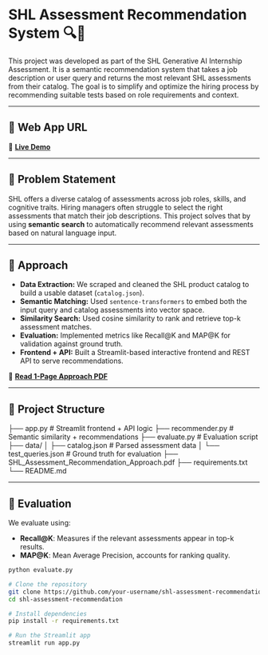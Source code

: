# SHL Assessment Recommendation System 🔍🧠

This project was developed as part of the SHL Generative AI Internship Assessment. It is a semantic recommendation system that takes a job description or user query and returns the most relevant SHL assessments from their catalog. The goal is to simplify and optimize the hiring process by recommending suitable tests based on role requirements and context.

---

## 🚀 Web App URL

🔗 **[Live Demo]([https://your-streamlit-app-url](https://shl-assessment-recommender-7fdtz2ncxsgtpscucufkf5.streamlit.app/))**  


---

## 📌 Problem Statement

SHL offers a diverse catalog of assessments across job roles, skills, and cognitive traits. Hiring managers often struggle to select the right assessments that match their job descriptions. This project solves that by using **semantic search** to automatically recommend relevant assessments based on natural language input.

---

## 🧠 Approach

- **Data Extraction:** We scraped and cleaned the SHL product catalog to build a usable dataset (`catalog.json`).
- **Semantic Matching:** Used `sentence-transformers` to embed both the input query and catalog assessments into vector space.
- **Similarity Search:** Used cosine similarity to rank and retrieve top-k assessment matches.
- **Evaluation:** Implemented metrics like Recall@K and MAP@K for validation against ground truth.
- **Frontend + API:** Built a Streamlit-based interactive frontend and REST API to serve recommendations.

📄 **[Read 1-Page Approach PDF](https://github.com/MITNIK27/shl-assessment-recommendation/blob/main/Document.pdf)**

---

## 📂 Project Structure
├── app.py # Streamlit frontend + API logic ├── recommender.py # Semantic similarity + recommendations ├── evaluate.py # Evaluation script ├── data/ │ ├── catalog.json # Parsed assessment data │ └── test_queries.json # Ground truth for evaluation ├── SHL_Assessment_Recommendation_Approach.pdf ├── requirements.txt └── README.md


---

## 🧪 Evaluation

We evaluate using:
- **Recall@K**: Measures if the relevant assessments appear in top-k results.
- **MAP@K**: Mean Average Precision, accounts for ranking quality.

```bash
python evaluate.py

# Clone the repository
git clone https://github.com/your-username/shl-assessment-recommendation.git
cd shl-assessment-recommendation

# Install dependencies
pip install -r requirements.txt

# Run the Streamlit app
streamlit run app.py


